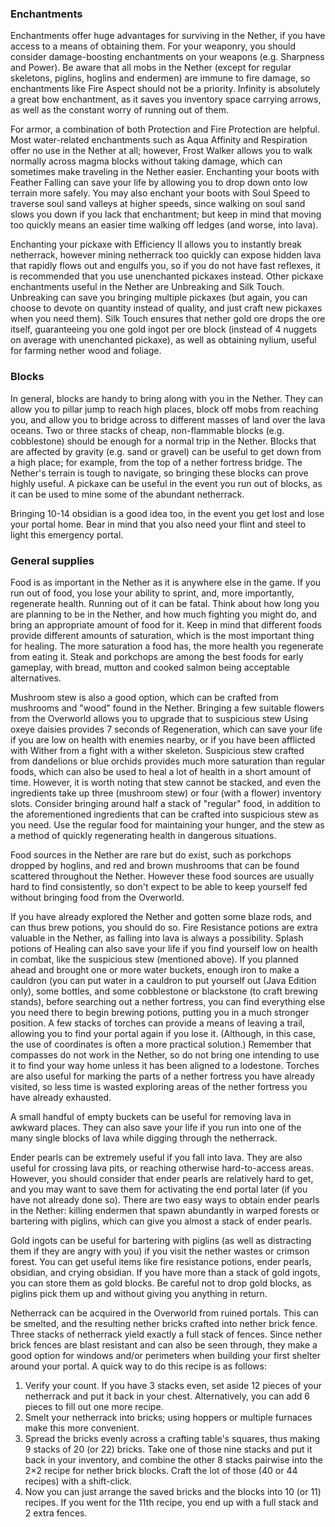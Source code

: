 ### Enchantments
Enchantments offer huge advantages for surviving in the Nether, if you have access to a means of obtaining them. For your weaponry, you should consider damage-boosting enchantments on your weapons (e.g. Sharpness and Power). Be aware that all mobs in the Nether (except for regular skeletons, piglins, hoglins and endermen) are immune to fire damage, so enchantments like Fire Aspect should not be a priority. Infinity is absolutely a great bow enchantment, as it saves you inventory space carrying arrows, as well as the constant worry of running out of them. 

For armor, a combination of both Protection and Fire Protection are helpful. Most water-related enchantments such as Aqua Affinity and Respiration offer no use in the Nether at all; however, Frost Walker allows you to walk normally across magma blocks without taking damage, which can sometimes make traveling in the Nether easier. Enchanting your boots with Feather Falling can save your life by allowing you to drop down onto low terrain more safely. You may also enchant your boots with Soul Speed to traverse soul sand valleys at higher speeds, since walking on soul sand slows you down if you lack that enchantment; but keep in mind that moving too quickly means an easier time walking off ledges (and worse, into lava).

Enchanting your pickaxe with Efficiency II allows you to instantly break netherrack, however mining netherrack too quickly can expose hidden lava that rapidly flows out and engulfs you, so if you do not have fast reflexes, it is recommended that you use unenchanted pickaxes instead. Other pickaxe enchantments useful in the Nether are Unbreaking and Silk Touch. Unbreaking can save you bringing multiple pickaxes (but again, you can choose to devote on quantity instead of quality, and just craft new pickaxes when you need them). Silk Touch ensures that nether gold ore drops the ore itself, guaranteeing you one gold ingot per ore block (instead of 4 nuggets on average with unenchanted pickaxe), as well as obtaining nylium, useful for farming nether wood and foliage.

### Blocks
In general, blocks are handy to bring along with you in the Nether. They can allow you to pillar jump to reach high places, block off mobs from reaching you, and allow you to bridge across to different masses of land over the lava oceans. Two or three stacks of cheap, non-flammable blocks (e.g. cobblestone) should be enough for a normal trip in the Nether. Blocks that are affected by gravity (e.g. sand or gravel) can be useful to get down from a high place; for example, from the top of a nether fortress bridge. The Nether's terrain is tough to navigate, so bringing these blocks can prove highly useful. A pickaxe can be useful in the event you run out of blocks, as it can be used to mine some of the abundant netherrack.

Bringing 10-14 obsidian is a good idea too, in the event you get lost and lose your portal home. Bear in mind that you also need your flint and steel to light this emergency portal.

### General supplies
Food is as important in the Nether as it is anywhere else in the game. If you run out of food, you lose your ability to sprint, and, more importantly, regenerate health. Running out of it can be fatal. Think about how long you are planning to be in the Nether, and how much fighting you might do, and bring an appropriate amount of food for it. Keep in mind that different foods provide different amounts of saturation, which is the most important thing for healing. The more saturation a food has, the more health you regenerate from eating it. Steak and porkchops are among the best foods for early gameplay, with bread, mutton and cooked salmon being acceptable alternatives.

Mushroom stew is also a good option, which can be crafted from mushrooms and "wood" found in the Nether.  Bringing a few suitable flowers from the Overworld allows you to upgrade that to suspicious stew  Using oxeye daisies provides 7 seconds of Regeneration, which can save your life if you are low on health with enemies nearby, or if you have been afflicted with Wither from a fight with a wither skeleton. Suspicious stew crafted from dandelions or blue orchids provides much more saturation than regular foods, which can also be used to heal a lot of health in a short amount of time. However, it is worth noting that stew cannot be stacked, and even the ingredients take up three (mushroom stew) or four (with a flower) inventory slots. Consider bringing around half a stack of "regular" food, in addition to the aforementioned ingredients that can be crafted into suspicious stew as you need. Use the regular food for maintaining your hunger, and the stew as a method of quickly regenerating health in dangerous situations.

Food sources in the Nether are rare but do exist, such as porkchops dropped by hoglins, and red and brown mushrooms that can be found scattered throughout the Nether. However these food sources are usually hard to find consistently, so don't expect to be able to keep yourself fed without bringing food from the Overworld.

If you have already explored the Nether and gotten some blaze rods, and can thus brew potions, you should do so. Fire Resistance potions are extra valuable in the Nether, as falling into lava is always a possibility. Splash potions of Healing can also save your life if you find yourself low on health in combat, like the suspicious stew (mentioned above). If you planned ahead and brought one or more water buckets, enough iron to make a cauldron (you can put water in a cauldron to put yourself out (Java Edition only), some bottles, and some cobblestone or blackstone (to craft brewing stands), before searching out a nether fortress, you can find everything else you need there to begin brewing potions, putting you in a much stronger position. A few stacks of torches can provide a means of leaving a trail, allowing you to find your portal again if you lose it. (Although, in this case, the use of coordinates is often a more practical solution.) Remember that compasses do not work in the Nether, so do not bring one intending to use it to find your way home unless it has been aligned to a lodestone. Torches are also useful for marking the parts of a nether fortress you have already visited, so less time is wasted exploring areas of the nether fortress you have already exhausted.

A small handful of empty buckets can be useful for removing lava in awkward places. They can also save your life if you run into one of the many single blocks of lava while digging through the netherrack.

Ender pearls can be extremely useful if you fall into lava. They are also useful for crossing lava pits, or reaching otherwise hard-to-access areas. However, you should consider that ender pearls are relatively hard to get, and you may want to save them for activating the end portal later (if you have not already done so). There are two easy ways to obtain ender pearls in the Nether: killing endermen that spawn abundantly in warped forests or bartering with piglins, which can give you almost a stack of ender pearls.

Gold ingots can be useful for bartering with piglins (as well as distracting them if they are angry with you) if you visit the nether wastes or crimson forest. You can get useful items like fire resistance potions, ender pearls, obsidian, and crying obsidian. If you have more than a stack of gold ingots, you can store them as gold blocks. Be careful not to drop gold blocks, as piglins pick them up and without giving you anything in return.

Netherrack can be acquired in the Overworld from ruined portals. This can be smelted, and the resulting nether bricks crafted into nether brick fence. Three stacks of netherrack yield exactly a full stack of fences. Since nether brick fences are blast resistant and can also be seen through, they make a good option for windows and/or perimeters when building your first shelter around your portal. A quick way to do this recipe is as follows:

1. Verify your count.  If you have 3 stacks even, set aside 12 pieces of your netherrack and put it back in your chest.   Alternatively, you can add 6 pieces to fill out one more recipe.
2. Smelt your netherrack into bricks; using hoppers or multiple furnaces make this more convenient.
3. Spread the bricks evenly across a crafting table's squares, thus making 9 stacks of 20 (or 22) bricks.  Take one of those nine stacks and put it back in your inventory, and combine the other 8 stacks pairwise into the 2×2 recipe for nether brick blocks.  Craft the lot of those (40 or 44 recipes) with a shift-click.
4. Now you can just arrange the saved bricks and the blocks into 10 (or 11) recipes.  If you went for the 11th recipe, you end up with a full stack and 2 extra fences.

